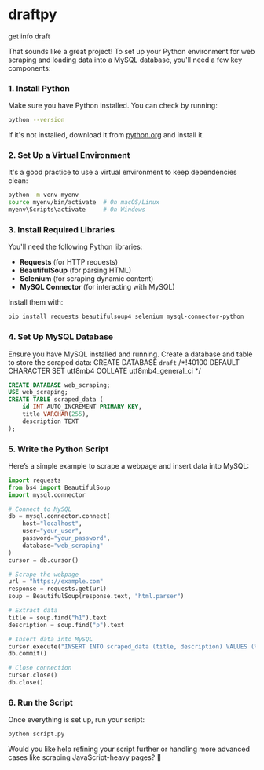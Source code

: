 # draftpy
get info draft

That sounds like a great project! To set up your Python environment for web scraping and loading data into a MySQL database, you'll need a few key components:

### 1. **Install Python**
Make sure you have Python installed. You can check by running:
```bash
python --version
```
If it's not installed, download it from [python.org](https://www.python.org/downloads/) and install it.

### 2. **Set Up a Virtual Environment**
It's a good practice to use a virtual environment to keep dependencies clean:
```bash
python -m venv myenv
source myenv/bin/activate  # On macOS/Linux
myenv\Scripts\activate     # On Windows
```

### 3. **Install Required Libraries**
You'll need the following Python libraries:
- **Requests** (for HTTP requests)
- **BeautifulSoup** (for parsing HTML)
- **Selenium** (for scraping dynamic content)
- **MySQL Connector** (for interacting with MySQL)

Install them with:
```bash
pip install requests beautifulsoup4 selenium mysql-connector-python
```

### 4. **Set Up MySQL Database**
Ensure you have MySQL installed and running. Create a database and table to store the scraped data:
CREATE DATABASE `draft` /*!40100 DEFAULT CHARACTER SET utf8mb4 COLLATE utf8mb4_general_ci */
```sql
CREATE DATABASE web_scraping;
USE web_scraping;
CREATE TABLE scraped_data (
    id INT AUTO_INCREMENT PRIMARY KEY,
    title VARCHAR(255),
    description TEXT
);
```

### 5. **Write the Python Script**
Here’s a simple example to scrape a webpage and insert data into MySQL:

```python
import requests
from bs4 import BeautifulSoup
import mysql.connector

# Connect to MySQL
db = mysql.connector.connect(
    host="localhost",
    user="your_user",
    password="your_password",
    database="web_scraping"
)
cursor = db.cursor()

# Scrape the webpage
url = "https://example.com"
response = requests.get(url)
soup = BeautifulSoup(response.text, "html.parser")

# Extract data
title = soup.find("h1").text
description = soup.find("p").text

# Insert data into MySQL
cursor.execute("INSERT INTO scraped_data (title, description) VALUES (%s, %s)", (title, description))
db.commit()

# Close connection
cursor.close()
db.close()
```

### 6. **Run the Script**
Once everything is set up, run your script:
```bash
python script.py
```

Would you like help refining your script further or handling more advanced cases like scraping JavaScript-heavy pages? 🚀